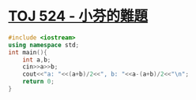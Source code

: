 # [TOJ 524 - 小芬的難題](https://toj.tfcis.org/oj/pro/524/)
```cpp
#include <iostream>
using namespace std;
int main(){
    int a,b;
    cin>>a>>b;
    cout<<"a: "<<(a+b)/2<<", b: "<<a-(a+b)/2<<"\n";
    return 0;
}
```
